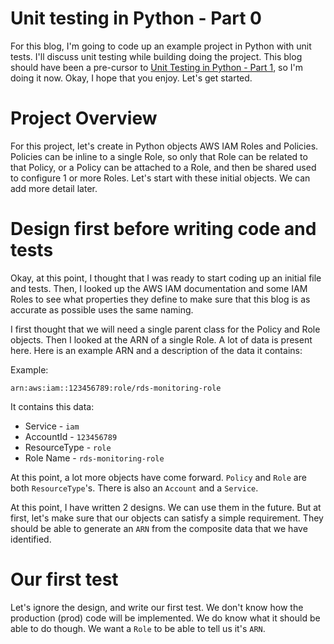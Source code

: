 # Unit testing in Python - Part 0

For this blog, I'm going to code up an example project in Python with unit tests. I'll discuss unit testing while building doing the project. This blog should have been a pre-cursor to [Unit Testing in Python - Part 1](https://aaronlelevier.github.io/unit-testing-in-python-part-1/), so I'm doing it now. Okay, I hope that you enjoy. Let's get started.

# Project Overview

For this project, let's create in Python objects AWS IAM Roles and Policies. Policies can be inline to a single Role, so only that Role can be related to that Policy, or a Policy can be attached to a Role, and then be shared used to configure 1 or more Roles. Let's start with these initial objects. We can add more detail later.

# Design first before writing code and tests

Okay, at this point, I thought that I was ready to start coding up an initial file and tests. Then, I looked up the AWS IAM documentation and some IAM Roles to see what properties they define to make sure that this blog is as accurate as possible uses the same naming.

I first thought that we will need a single parent class for the Policy and Role objects. Then I looked at the ARN of a single Role. A lot of data is present here. Here is an example ARN and a description of the data it contains:

Example:

```
arn:aws:iam::123456789:role/rds-monitoring-role
```

It contains this data:

- Service - `iam`
- AccountId - `123456789`
- ResourceType - `role`
- Role Name - `rds-monitoring-role`

At this point, a lot more objects have come forward. `Policy` and `Role` are both `ResourceType`'s. There is also an `Account` and a `Service`.

At this point, I have written 2 designs. We can use them in the future. But at first, let's make sure that our objects can satisfy a simple requirement. They should be able to generate an `ARN` from the composite data that we have identified.

# Our first test

Let's ignore the design, and write our first test. We don't know how the production (prod) code will be implemented. We do know what it should be able to do though. We want a `Role` to be able to tell us it's `ARN`.
